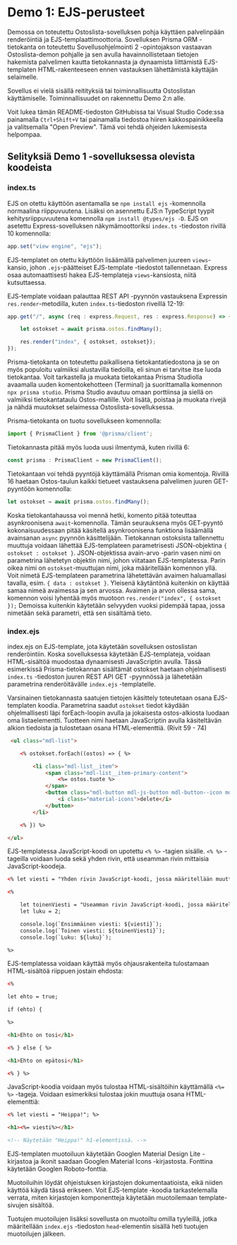 # Demo 1: EJS-perusteet

Demossa on toteutettu Ostoslista-sovelluksen pohja käyttäen palvelinpään renderöintiä ja EJS-templaattimoottoria. Sovelluksen Prisma ORM -tietokanta on toteutettu Sovellusohjelmointi 2 -opintojakson vastaavan Ostoslista-demon pohjalle ja sen avulla havainnollistetaan tietojen hakemista palvelimen kautta tietokannasta ja dynaamista liittämistä EJS-templaten HTML-rakenteeseen ennen vastauksen lähettämistä käyttäjän selaimelle.

Sovellus ei vielä sisällä reitityksiä tai toiminnallisuutta Ostoslistan käyttämiselle. Toiminnallisuudet on rakennettu Demo 2:n alle.

Voit lukea tämän README-tiedoston GitHubissa tai Visual Studio Code:ssa painamalla `Ctrl+Shift+V` tai painamalla tiedostoa hiiren kakkospainikkeella ja valitsemalla "Open Preview". Tämä voi tehdä ohjeiden lukemisesta helpompaa.

## Selityksiä Demo 1 -sovelluksessa olevista koodeista

### index.ts

EJS on otettu käyttöön asentamalla se `npm install ejs` -komennolla normaalina riippuvuutena. Lisäksi on asennettu EJS:n TypeScript tyypit kehitysriippuvuutena komennolla `npm install @types/ejs -D`. EJS on asetettu Express-sovelluksen näkymämoottoriksi `index.ts` -tiedoston rivillä 10 komennolla:

```typescript
app.set("view engine", "ejs");
```
EJS-templatet on otettu käyttöön lisäämällä palvelimen juureen `views`-kansio, johon `.ejs`-päätteiset EJS-template -tiedostot tallennetaan. Express osaa automaattisesti hakea EJS-templateja `views`-kansiosta, niitä kutsuttaessa.

EJS-template voidaan palauttaa REST API -pyynnön vastauksena Expressin `res.render`-metodilla, kuten `index.ts`-tiedoston riveillä 12-19:

```typescript
app.get("/", async (req : express.Request, res : express.Response) => {

    let ostokset = await prisma.ostos.findMany();

    res.render("index", { ostokset, ostokset});
});
```

Prisma-tietokanta on toteutettu paikallisena tietokantatiedostona ja se on myös populoitu valmiiksi alustavilla tiedoilla, eli sinun ei tarvitse itse luoda tietokantaa. Voit tarkastella ja muokata tietokantaa Prisma Studiolla avaamalla uuden komentokehotteen (Terminal) ja suorittamalla komennon `npx prisma studio`. Prisma Studio avautuu omaan porttiinsa ja siellä on valmiiksi tietokantataulu Ostos-mallille. Voit lisätä, poistaa ja muokata rivejä ja nähdä muutokset selaimessa Ostoslista-sovelluksessa.

Prisma-tietokanta on tuotu sovellukseen komennolla:

```typescript
import { PrismaClient } from '@prisma/client';
```

Tietokannasta pitää myös luoda uusi ilmentymä, kuten rivillä 6:

```typescript
const prisma : PrismaClient = new PrismaClient();
```

Tietokantaan voi tehdä pyyntöjä käyttämällä Prisman omia komentoja. Rivillä 16 haetaan Ostos-taulun kaikki tietueet vastauksena palvelimen juuren GET-pyyntöön komennolla:

```typescript
let ostokset = await prisma.ostos.findMany();
```

Koska tietokantahaussa voi mennä hetki, komento pitää toteuttaa asynkroonisena `await`-komennolla. Tämän seurauksena myös GET-pyyntö kokonaisuudessaan pitää käsitellä asynkroonisena funktiona lisäämällä avainsanan `async` pyynnön käsittelijään. Tietokannan ostoksista tallennettu muuttuja voidaan lähettää EJS-templateen parametrisesti JSON-objektina `{ ostokset : ostokset }`. JSON-objektissa avain-arvo -parin vasen nimi on parametrina lähetetyn objektin nimi, johon viitataan EJS-templatessa. Parin oikea nimi on `ostokset`-muuttujan nimi, joka määritellään komennon yllä. Voit nimetä EJS-templateen parametrina lähetettävän avaimen haluamallasi tavalla, esim. `{ data : ostokset }`. Yleisenä käytäntönä kuitenkin on käyttää samaa nimeä avaimessa ja sen arvossa. Avaimen ja arvon ollessa sama, komennon voisi lyhentää myös muotoon `res.render("index", { ostokset });` Demoissa kuitenkin käytetään selvyyden vuoksi pidempää tapaa, jossa nimetään sekä parametri, että sen sisältämä tieto.

### index.ejs

index.ejs on EJS-template, jota käytetään sovelluksen ostoslistan renderöintiin. Koska sovelluksessa käytetään EJS-templateja, voidaan HTML-sisältöä muodostaa dynaamisesti JavaScriptin avulla. Tässä esimerkissä Prisma-tietokannan sisältämät ostokset haetaan ohjelmallisesti `index.ts` -tiedoston juuren REST API GET -pyynnössä ja lähetetään parametrina renderöitävälle `index.ejs` -templatelle.

Varsinainen tietokannasta saatujen tietojen käsittely toteutetaan osana EJS-templaten koodia. Parametrina saadut `ostokset` tiedot käydään ohjelmallisesti läpi forEach-loopin avulla ja jokaisesta ostos-alkiosta luodaan oma listaelementti. Tuotteen nimi haetaan JavaScriptin avulla käsiteltävän alkion tiedoista ja tulostetaan osana HTML-elementtiä. (Rivit 59 - 74)

```html
 <ul class="mdl-list">

    <% ostokset.forEach((ostos) => { %>

        <li class="mdl-list__item">
            <span class="mdl-list__item-primary-content">
                <%= ostos.tuote %>
            </span>
            <button class="mdl-button mdl-js-button mdl-button--icon mdl-list__item-secondary-action">
                <i class="material-icons">delete</i>
            </button>
        </li>

    <% }) %> 

</ul>
```

EJS-templatessa JavaScript-koodi on upotettu `<% %>` -tagien sisälle. `<% %>` -tageilla voidaan luoda sekä yhden rivin, että useamman rivin mittaisia JavaScript-koodeja.

```html
<% let viesti = "Yhden rivin JavaScript-koodi, jossa määritellään muuttuja viesti."; %>

<%

    let toinenViesti = "Useamman rivin JavaScript-koodi, jossa määritellään kaksi muuttujaa ja console.log-tulostus";
    let luku = 2;

    console.log(`Ensimmäinen viesti: ${viesti}`);
    console.log(`Toinen viesti: ${toinenViesti}`);
    console.log(`Luku: ${luku}`);

%>
```

EJS-templatessa voidaan käyttää myös ohjausrakenteita tulostamaan HTML-sisältöä riippuen jostain ehdosta:

```html
<% 

let ehto = true;

if (ehto) {

%>

<h1>Ehto on tosi</h1>

<% } else { %>

<h1>Ehto on epätosi</h1>

<% } %>
```

JavaScript-koodia voidaan myös tulostaa HTML-sisältöihin käyttämällä `<%= %>` -tageja. Voidaan esimerkiksi tulostaa jokin muuttuja osana HTML-elementtiä:

```html
<% let viesti = "Heippa!"; %>

<h1><%= viesti%></h1>

<!-- Näytetään "Heippa!" h1-elementissä. -->
```

EJS-templaten muotoiluun käytetään Googlen Material Design Lite -kirjastoa ja ikonit saadaan Googlen Material Icons -kirjastosta. Fonttina käytetään Googlen Roboto-fonttia.

Muotoiluihin löydät ohjeistuksen kirjastojen dokumentaatioista, eikä niiden käyttöä käydä tässä erikseen. Voit EJS-template -koodia tarkastelemalla verrata, miten kirjastojen komponentteja käytetään muotoilemaan template-sivujen sisältöä.

Tuotujen muotoilujen lisäksi sovellusta on muotoiltu omilla tyyleillä, jotka määritellään `index.ejs` -tiedoston `head`-elementin sisällä heti tuotujen muotoilujen jälkeen.

